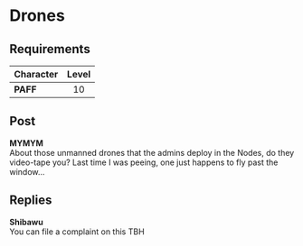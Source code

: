 # Drones
## Requirements
|Character|Level|
|---------|:---:|
|**PAFF** | 10  |

## Post
**MYMYM**<br>
About those unmanned drones that the admins deploy in the Nodes, do they video-tape you? Last time I was peeing, one just happens to fly past the window...<br>

## Replies
**Shibawu**<br>
You can file a complaint on this TBH

